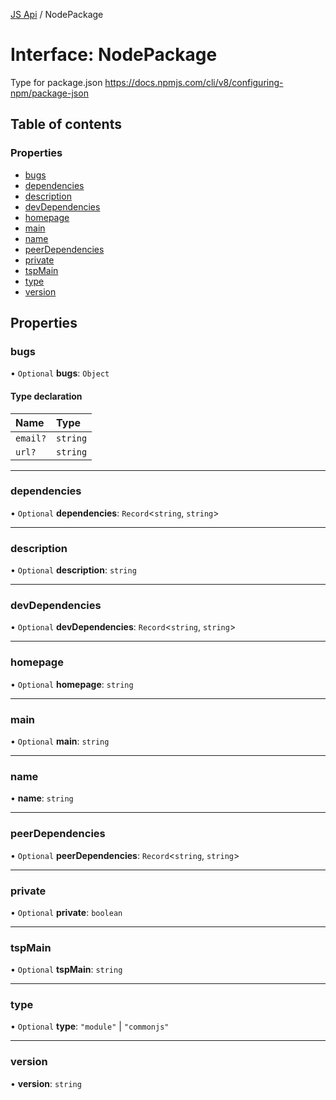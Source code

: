 [JS Api](../index.md) / NodePackage

# Interface: NodePackage

Type for package.json https://docs.npmjs.com/cli/v8/configuring-npm/package-json

## Table of contents

### Properties

- [bugs](NodePackage.md#bugs)
- [dependencies](NodePackage.md#dependencies)
- [description](NodePackage.md#description)
- [devDependencies](NodePackage.md#devdependencies)
- [homepage](NodePackage.md#homepage)
- [main](NodePackage.md#main)
- [name](NodePackage.md#name)
- [peerDependencies](NodePackage.md#peerdependencies)
- [private](NodePackage.md#private)
- [tspMain](NodePackage.md#tspmain)
- [type](NodePackage.md#type)
- [version](NodePackage.md#version)

## Properties

### bugs

• `Optional` **bugs**: `Object`

#### Type declaration

| Name | Type |
| :------ | :------ |
| `email?` | `string` |
| `url?` | `string` |

___

### dependencies

• `Optional` **dependencies**: `Record`<`string`, `string`\>

___

### description

• `Optional` **description**: `string`

___

### devDependencies

• `Optional` **devDependencies**: `Record`<`string`, `string`\>

___

### homepage

• `Optional` **homepage**: `string`

___

### main

• `Optional` **main**: `string`

___

### name

• **name**: `string`

___

### peerDependencies

• `Optional` **peerDependencies**: `Record`<`string`, `string`\>

___

### private

• `Optional` **private**: `boolean`

___

### tspMain

• `Optional` **tspMain**: `string`

___

### type

• `Optional` **type**: ``"module"`` \| ``"commonjs"``

___

### version

• **version**: `string`
